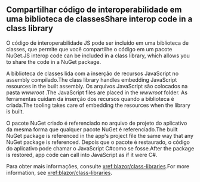 ## <a name="share-interop-code-in-a-class-library"></a><span data-ttu-id="2629e-101">Compartilhar código de interoperabilidade em uma biblioteca de classes</span><span class="sxs-lookup"><span data-stu-id="2629e-101">Share interop code in a class library</span></span>

<span data-ttu-id="2629e-102">O código de interoperabilidade JS pode ser incluído em uma biblioteca de classes, que permite que você compartilhe o código em um pacote NuGet.</span><span class="sxs-lookup"><span data-stu-id="2629e-102">JS interop code can be included in a class library, which allows you to share the code in a NuGet package.</span></span>

<span data-ttu-id="2629e-103">A biblioteca de classes lida com a inserção de recursos JavaScript no assembly compilado.</span><span class="sxs-lookup"><span data-stu-id="2629e-103">The class library handles embedding JavaScript resources in the built assembly.</span></span> <span data-ttu-id="2629e-104">Os arquivos JavaScript são colocados na pasta *wwwroot* .</span><span class="sxs-lookup"><span data-stu-id="2629e-104">The JavaScript files are placed in the *wwwroot* folder.</span></span> <span data-ttu-id="2629e-105">As ferramentas cuidam da inserção dos recursos quando a biblioteca é criada.</span><span class="sxs-lookup"><span data-stu-id="2629e-105">The tooling takes care of embedding the resources when the library is built.</span></span>

<span data-ttu-id="2629e-106">O pacote NuGet criado é referenciado no arquivo de projeto do aplicativo da mesma forma que qualquer pacote NuGet é referenciado.</span><span class="sxs-lookup"><span data-stu-id="2629e-106">The built NuGet package is referenced in the app's project file the same way that any NuGet package is referenced.</span></span> <span data-ttu-id="2629e-107">Depois que o pacote é restaurado, o código do aplicativo pode chamar o JavaScript C#como se fosse.</span><span class="sxs-lookup"><span data-stu-id="2629e-107">After the package is restored, app code can call into JavaScript as if it were C#.</span></span>

<span data-ttu-id="2629e-108">Para obter mais informações, consulte <xref:blazor/class-libraries>.</span><span class="sxs-lookup"><span data-stu-id="2629e-108">For more information, see <xref:blazor/class-libraries>.</span></span>
